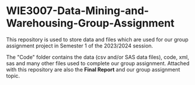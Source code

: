 # WIE3007-Data-Mining-and-Warehousing-Group-Assignment
This repository is used to store data and files which are used for our group assignment project in Semester 1 of the 2023/2024 session.

The "Code" folder contains the data (csv and/or SAS data files), code, xml, sas and many other files used to complete our group assignment.
Attached with this repository are also the **Final Report** and our group assignment topic.
